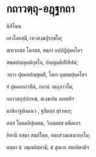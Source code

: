 <h1>กถาวตฺถุ-อฎฺฐกถา</h1>
<p>
นิสิโนฺน  
  
  
เทวโลกสฺมิํ, เทวสงฺฆปุรกฺขโต;  
  
สเทวกสฺส โลกสฺส, สตฺถา อปฺปฎิปุคฺคโลฯ  
</p>
  
<p>
สพฺพปญฺญตฺติกุสโล, ปญฺญตฺติปริทีปนํ;  
  
วตฺวา ปุคฺคลปญฺญตฺติํ, โลเก อุตฺตมปุคฺคโลฯ  
</p>
  
<p>
ยํ ปุคฺคลกถาทีนํ, กถานํ วตฺถุภาวโต;  
  
กถาวตฺถุปฺปกรณํ, สเงฺขเปน อเทสยีฯ  
</p>
  
<p>
มาติกาฐปเนเนว  
, ฐปิตสฺส สุราลเย;  
  
ตสฺส โมคฺคลิปุเตฺตน, วิภตฺตสฺส มหีตเลฯ  
</p>
  
<p>
อิทานิ ยสฺมา สมฺปโตฺต, อตฺถสํวณฺณนากฺกโม;  
  
ตสฺมา นํ วณฺณยิสฺสามิ, ตํ สุณาถ สมาหิตาติฯ  
</p>
  
  
  
  
  